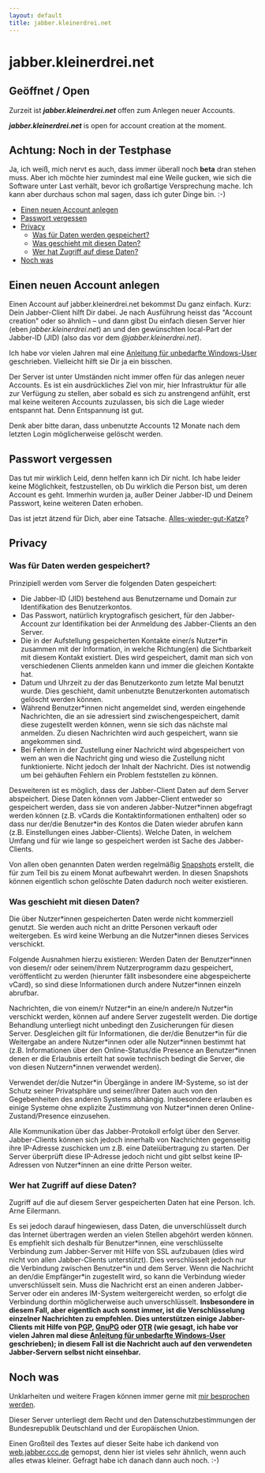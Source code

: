 ```yaml
---
layout: default
title: jabber.kleinerdrei.net
---
```

# jabber.kleinerdrei.net

<div class="alert alert-success">
  <h2>Geöffnet / Open</h2>
  <p>Zurzeit ist <strong><em>jabber.kleinerdrei.net</em></strong> offen zum Anlegen neuer Accounts.</p>
  <p><strong><em>jabber.kleinerdrei.net</em></strong> is open for account creation at the moment.</p>
</div>

<!---
<div class="alert alert-error">
  <h2>Registration Closed!</h2>
  <strong><em>jabber.kleinerdrei.net</em></strong> is closed for registration at the moment. Try again in a while.
</div>
-->

<div class="alert alert-block">
  <h2>Achtung: Noch in der Testphase</h2>
  <p>Ja, ich weiß, mich nervt es auch, dass immer überall noch <strong>beta</strong> dran stehen muss. Aber ich möchte hier zumindest mal eine Weile gucken, wie sich die Software unter Last verhält, bevor ich großartige Versprechung mache. Ich kann aber durchaus schon mal sagen, dass ich guter Dinge bin. :-)</p>
</div>

* [Einen neuen Account anlegen](#einen_neuen_account_anlegen)
* [Passwort vergessen](#passwort_vergessen)
* [Privacy](#privacy)
  * [Was für Daten werden gespeichert?](#was_fr_daten_werden_gespeichert)
  * [Was geschieht mit diesen Daten?](#was_geschieht_mit_diesen_daten)
  * [Wer hat Zugriff auf diese Daten?](#wer_hat_zugriff_auf_diese_daten)
* [Noch was](#noch_was)

## Einen neuen Account anlegen

Einen Account auf jabber.kleinerdrei.net bekommst Du ganz einfach. Kurz: Dein Jabber-Client hilft Dir dabei. Je nach Ausführung heisst das "Account creation" oder so ähnlich – und dann gibst Du einfach diesen Server hier (eben *jabber.kleinerdrei.net*) an und den gewünschten local-Part der Jabber-ID (JID) (also das vor dem *@jabber.kleinerdrei.net*).

Ich habe vor vielen Jahren mal eine [Anleitung für unbedarfte Windows-User](/legacy/2008-01-18-verschlusseltes-chatten-mit-pidgin-und-otr-unter-windows-fur-anfanger) geschrieben. Vielleicht hilft sie Dir ja ein bisschen.

Der Server ist unter Umständen nicht immer offen für das anlegen neuer Accounts. Es ist ein ausdrückliches Ziel von mir, hier Infrastruktur für alle zur Verfügung zu stellen, aber sobald es sich zu anstrengend anfühlt, erst mal keine weiteren Accounts zuzulassen, bis sich die Lage wieder entspannt hat. Denn Entspannung ist gut.

Denk aber bitte daran, dass unbenutzte Accounts 12 Monate nach dem letzten Login möglicherweise gelöscht werden.

## Passwort vergessen

Das tut mir wirklich Leid, denn helfen kann ich Dir nicht. Ich habe leider keine Möglichkeit, festzustellen, ob Du wirklich die Person bist, um deren Account es geht. Immerhin wurden ja, außer Deiner Jabber-ID und Deinem Passwort, keine weiteren Daten erhoben.

Das ist jetzt ätzend für Dich, aber eine Tatsache. [Alles-wieder-gut-Katze](http://pattex.soup.io/post/308768587/Jetzt-ist-alles-wieder-gut-Katze)?

## Privacy

### Was für Daten werden gespeichert?
Prinzipiell werden vom Server die folgenden Daten gespeichert:

* Die Jabber-ID (JID) bestehend aus Benutzername und Domain zur Identifikation des Benutzerkontos.
* Das Passwort, natürlich kryptografisch gesichert, für den Jabber-Account zur Identifikation bei der Anmeldung des Jabber-Clients an den Server.
* Die in der Aufstellung gespeicherten Kontakte einer/s Nutzer\*in zusammen mit der Information, in welche Richtung(en) die Sichtbarkeit mit diesem Kontakt existiert. Dies wird gespeichert, damit man sich von verschiedenen Clients anmelden kann und immer die gleichen Kontakte hat.
* Datum und Uhrzeit zu der das Benutzerkonto zum letzte Mal benutzt wurde. Dies geschieht, damit unbenutzte Benutzerkonten automatisch gelöscht werden können.
* Während Benutzer\*innen nicht angemeldet sind, werden eingehende Nachrichten, die an sie adressiert sind zwischengespeichert, damit diese zugestellt werden können, wenn sie sich das nächste mal anmelden. Zu diesen Nachrichten wird auch gespeichert, wann sie angekommen sind.
* Bei Fehlern in der Zustellung einer Nachricht wird abgespeichert von wem an wen die Nachricht ging und wieso die Zustellung nicht funktionierte. Nicht jedoch der Inhalt der Nachricht. Dies ist notwendig um bei gehäuften Fehlern ein Problem feststellen zu können.

Desweiteren ist es möglich, dass der Jabber-Client Daten auf dem Server abspeichert. Diese Daten können vom Jabber-Client entweder so gespeichert werden, dass sie von anderen Jabber-Nutzer\*innen abgefragt werden können (z.B. vCards die Kontaktinformationen enthalten) oder so dass nur der/die Benutzer\*in des Kontos die Daten wieder abrufen kann (z.B. Einstellungen eines Jabber-Clients).
Welche Daten, in welchem Umfang und für wie lange so gespeichert werden ist Sache des Jabber-Clients.

Von allen oben genannten Daten werden regelmäßig [Snapshots](https://de.wikipedia.org/wiki/Schnappschuss_%28Informationstechnik%29) erstellt, die für zum Teil bis zu einem Monat aufbewahrt werden. In diesen Snapshots können eigentlich schon gelöschte Daten dadurch noch weiter existieren.

### Was geschieht mit diesen Daten?

Die über Nutzer\*innen gespeicherten Daten werde nicht kommerziell genutzt. Sie werden auch nicht an dritte Personen verkauft oder weitergeben. Es wird keine Werbung an die Nutzer\*innen dieses Services verschickt.

Folgende Ausnahmen hierzu existieren: Werden Daten der Benutzer\*innen von diesem/r oder seinem/ihrem Nutzerprogramm dazu gespeichert, veröffentlicht zu werden (hierunter fällt insbesondere eine abgespeicherte vCard), so sind diese Informationen durch andere Nutzer\*innen einzeln abrufbar.

Nachrichten, die von einem/r Nutzer\*in an eine/n andere/n Nutzer\*in verschickt werden, können auf andere Server zugestellt werden. Die dortige Behandlung unterliegt nicht unbedingt den Zusicherungen für diesen Server. Desgleichen gilt für Informationen, die der/die Benutzer\*in für die Weitergabe an andere Nutzer\*innen oder alle Nutzer\*innen bestimmt hat (z.B. Informationen über den Online-Status/die Presence an Benutzer\*innen denen er die Erlaubnis erteilt hat sowie technisch bedingt die Server, die von diesen Nutzern\*innen verwendet werden).

Verwendet der/die Nutzer\*in Übergänge in andere IM-Systeme, so ist der Schutz seiner Privatsphäre und seiner/ihrer Daten auch von den Gegebenheiten des anderen Systems abhängig. Insbesondere erlauben es einige Systeme ohne explizite Zustimmung von Nutzer\*innen deren Online-Zustand/Presence einzusehen.

Alle Kommunikation über das Jabber-Protokoll erfolgt über den Server. Jabber-Clients können sich jedoch innerhalb von Nachrichten gegenseitig ihre IP-Adresse zuschicken um z.B. eine Dateiübertragung zu starten. Der Server überprüft diese IP-Adresse jedoch nicht und gibt selbst keine IP-Adressen von Nutzer\*innen an eine dritte Person weiter.

### Wer hat Zugriff auf diese Daten?

Zugriff auf die auf diesem Server gespeicherten Daten hat eine Person. Ich. Arne Eilermann.

Es sei jedoch darauf hingewiesen, dass Daten, die unverschlüsselt durch das Internet übertragen werden an vielen Stellen abgehört werden können. Es empfiehlt sich deshalb für Benutzer\*innen, eine verschlüsselte Verbindung zum Jabber-Server mit Hilfe von SSL aufzubauen (dies wird nicht von allen Jabber-Clients unterstützt). Dies verschlüsselt jedoch nur die Verbindung zwischen Benutzer\*in und dem Server. Wenn die Nachricht an den/die Empfänger\*in zugestellt wird, so kann die Verbindung wieder unverschlüsselt sein. Muss die Nachricht erst an einen anderen Jabber-Server oder ein anderes IM-System weitergereicht werden, so erfolgt die Verbindung dorthin möglicherweise auch unverschlüsselt. **Insbesondere in diesem Fall, aber eigentlich auch sonst immer, ist die Verschlüsselung einzelner Nachrichten zu empfehlen. Dies unterstützen einige Jabber-Clients mit Hilfe von [PGP](https://de.wikipedia.org/wiki/Pretty_Good_Privacy), [GnuPG](https://de.wikipedia.org/wiki/GNU_Privacy_Guard) oder [OTR](https://de.wikipedia.org/wiki/Off-the-Record_Messaging) (wie gesagt, ich habe vor vielen Jahren mal diese [Anleitung für unbedarfte Windows-User](/legacy/2008-01-18-verschlusseltes-chatten-mit-pidgin-und-otr-unter-windows-fur-anfanger) geschrieben); in diesem Fall ist die Nachricht auch auf den verwendeten Jabber-Servern selbst nicht einsehbar.**

## Noch was
Unklarheiten und weitere Fragen können immer gerne mit [mir besprochen werden](/about#contact_me).

Dieser Server unterliegt dem Recht und den Datenschutzbestimmungen der Bundesrepublik Deutschland und der Europäischen Union.

Einen Großteil des Textes auf dieser Seite habe ich dankend von [web.jabber.ccc.de](http://web.jabber.ccc.de) gemopst, denn hier ist vieles sehr ähnlich, wenn auch alles etwas kleiner. Gefragt habe ich danach dann auch noch. :-)
